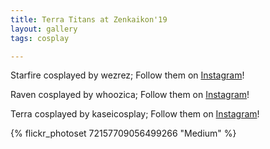 ```yaml
---
title: Terra Titans at Zenkaikon'19
layout: gallery
tags: cosplay

---
```


Starfire cosplayed by wezrez; Follow them on [Instagram](https://www.instagram.com/wezrez)! 

Raven cosplayed by whoozica; Follow them on [Instagram](https://www.instagram.com/whoozica)!

Terra cosplayed by kaseicosplay; Follow them on [Instagram](https://www.instagram.com/kaseicosplay)!

{% flickr_photoset 72157709056499266 "Medium" %}